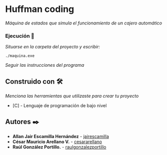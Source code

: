 # Huffman coding

_Máquina de estados que simula el funcionamiento de un cajero automático_

### Ejecución 🔧

_Situarse en la carpeta del proyecto y escribir:_

```
./maquina.exe
```

_Seguir las instrucciones del programa_


## Construido con 🛠️

_Menciona las herramientas que utilizaste para crear tu proyecto_

* [C] - Lenguaje de programación de bajo nivel


## Autores ✒️


* **Allan Jair Escamilla Hernández** - [jairescamilla](https://github.com/jairescamilla)
* **César Mauricio Arellano V.** - [cesararellano](https://github.com/cesararellano)
* **Raúl González Portillo.** - [raulgonzalezportillo](https://github.com/raulgonzalezportillo)

